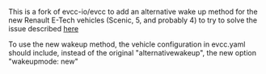 This is a fork of evcc-io/evcc to add an alternative wake up method for the new Renault E-Tech vehicles (Scenic, 5, and probably 4) to try to solve the issue described [here](https://github.com/evcc-io/evcc/issues/20504)

To use the new wakeup method, the vehicle configuration in evcc.yaml should include, instead of the original "alternativewakeup", the new option "wakeupmode: new"
